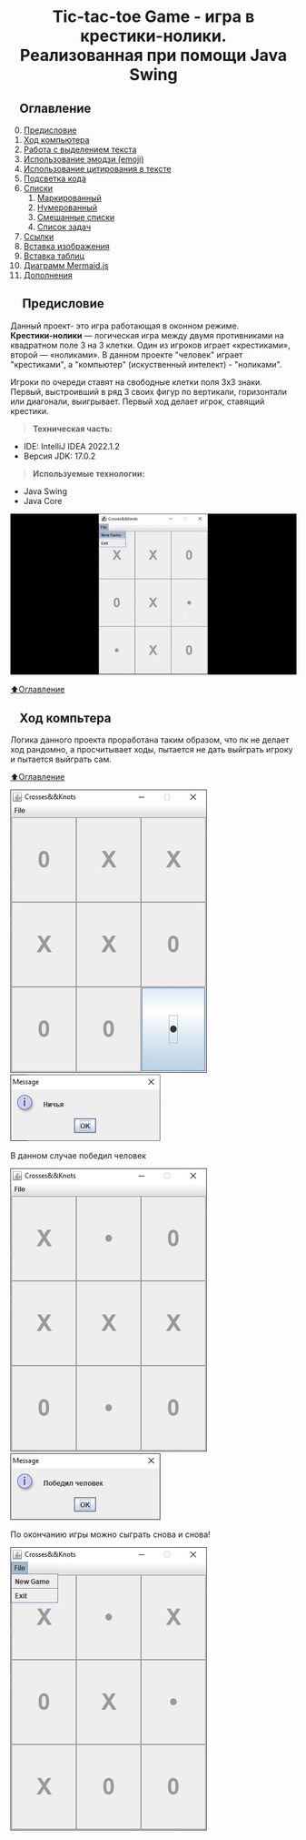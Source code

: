 <h1 align="center">Tic-tac-toe Game - игра в крестики-нолики. <br> Реализованная при помощи Java Swing </h1>
<h2 dir="auto"><a id="user-content-оглавление" class="anchor" aria-hidden="true" href="#оглавление"><svg class="octicon octicon-link" viewBox="0 0 16 16" version="1.1" width="16" height="16" aria-hidden="true"></svg></a>Оглавление</h2>
<ol start="0" dir="auto">
<li><a href="#предисловие">Предисловие</a></li>
<li><a href="ход_компьютера">Ход компьютера</a></li>
<li><a href="#%D0%A0%D0%B0%D0%B1%D0%BE%D1%82%D0%B0-%D1%81-%D0%B2%D1%8B%D0%B4%D0%B5%D0%BB%D0%B5%D0%BD%D0%B8%D0%B5%D0%BC-%D1%82%D0%B5%D0%BA%D1%81%D1%82%D0%B0">Работа с выделением текста</a></li>
<li><a href="#%D0%98%D1%81%D0%BF%D0%BE%D0%BB%D1%8C%D0%B7%D0%BE%D0%B2%D0%B0%D0%BD%D0%B8%D0%B5-%D1%8D%D0%BC%D0%BE%D0%B4%D0%B7%D0%B8-emoji">Использование эмодзи (emoji)</a></li>
<li><a href="#%D0%98%D1%81%D0%BF%D0%BE%D0%BB%D1%8C%D0%B7%D0%BE%D0%B2%D0%B0%D0%BD%D0%B8%D0%B5-%D1%86%D0%B8%D1%82%D0%B8%D1%80%D0%BE%D0%B2%D0%B0%D0%BD%D0%B8%D1%8F-%D0%B2-%D1%82%D0%B5%D0%BA%D1%81%D1%82%D0%B5">Использование цитирования в тексте</a></li>
<li><a href="#%D0%9F%D0%BE%D0%B4%D1%81%D0%B2%D0%B5%D1%82%D0%BA%D0%B0-%D0%BA%D0%BE%D0%B4%D0%B0">Подсветка кода</a></li>
<li><a href="#%D0%A1%D0%BF%D0%B8%D1%81%D0%BA%D0%B8">Списки</a>
<ol dir="auto">
<li><a href="#%D0%9C%D0%B0%D1%80%D0%BA%D0%B8%D1%80%D0%BE%D0%B2%D0%B0%D0%BD%D0%BD%D1%8B%D0%B9">Маркированный</a></li>
<li><a href="#%D0%9D%D1%83%D0%BC%D0%B5%D1%80%D0%BE%D0%B2%D0%B0%D0%BD%D0%BD%D1%8B%D0%B9">Нумерованный</a></li>
<li><a href="#%D0%A1%D0%BC%D0%B5%D1%88%D0%B0%D0%BD%D0%BD%D1%8B%D0%B5-%D1%81%D0%BF%D0%B8%D1%81%D0%BA%D0%B8">Смешанные списки</a></li>
<li><a href="#%D0%A1%D0%BF%D0%B8%D1%81%D0%BE%D0%BA-%D0%B7%D0%B0%D0%B4%D0%B0%D1%87">Список задач</a></li>
</ol>
</li>
<li><a href="#%D0%A1%D1%81%D1%8B%D0%BB%D0%BA%D0%B8">Ссылки</a></li>
<li><a href="#%D0%92%D1%81%D1%82%D0%B0%D0%B2%D0%BA%D0%B0-%D0%B8%D0%B7%D0%BE%D0%B1%D1%80%D0%B0%D0%B6%D0%B5%D0%BD%D0%B8%D1%8F">Вставка изображения</a></li>
<li><a href="#%D0%92%D1%81%D1%82%D0%B0%D0%B2%D0%BA%D0%B0-%D1%82%D0%B0%D0%B1%D0%BB%D0%B8%D1%86">Вставка таблиц</a></li>
<li><a href="#%D0%B4%D0%B8%D0%B0%D0%B3%D1%80%D0%B0%D0%BC%D0%BC-mermaidjs">Диаграмм Mermaid.js</a></li>
<li><a href="https://github.com/GnuriaN/format-README/blob/master/%D0%94%D0%BE%D0%BF%D0%BE%D0%BB%D0%BD%D0%B5%D0%BD%D0%B8%D1%8F.md">Дополнения</a></li>
</ol>

<h2 dir="auto"><a id="предисловие" class="anchor" aria-hidden="true" href="#предисловие"><svg class="octicon octicon-link" viewBox="0 0 16 16" version="1.1" width="16" height="16" aria-hidden="true"></svg></a>
Предисловие</h2>
<p> Данный проект- это игра работающая в оконном режиме. <br> <b>Крестики-нолики</b> — логическая игра между двумя противниками на квадратном поле 3 на 3 клетки.
Один из игроков играет «крестиками», второй — «ноликами». В данном проекте "человек" играет "крестиками", а "компьютер" (искуственный интелект) - "ноликами". <br>

Игроки по очереди ставят на свободные клетки поля 3х3 знаки. Первый, выстроивший в ряд 3 своих фигур по вертикали, горизонтали или диагонали, выигрывает. 
Первый ход делает игрок, ставящий крестики.</p>
<blockquote>
 <p dir="auto"><b>Техническая часть:</b></p>
</blockquote>

<ul>
<li>IDE: IntelliJ IDEA 2022.1.2</li>
<li>Версия JDK: 17.0.2</li>
</ul>

<blockquote>
 <p dir="auto"><b>Используемые технологии:</b></p>
</blockquote>

<ul>
<li>Java Swing</li>
<li>Java Core</li>
</ul>

![Image for project](https://github.com/OlKomar35/tic-tac-toe_game/blob/master/image_for_project/ai_won.gif)

<a href="#оглавление"><g-emoji class="g-emoji" alias="arrow_up" fallback-src="https://github.githubassets.com/images/icons/emoji/unicode/2b06.png">⬆️</g-emoji>Оглавление</a>

<h2 dir="auto"><a id="ход_компьютера" class="anchor" aria-hidden="true" href="#предисловие"><svg class="octicon octicon-link" viewBox="0 0 16 16" version="1.1" width="16" height="16" aria-hidden="true"></svg></a>Ход компьтера</h2>

<p>Логика данного проекта проработана таким образом, что пк не делает ход рандомно, а просчитывает ходы, пытается не дать выйграть игроку и пытается выйграть сам.</p>

<a href="#оглавление"><g-emoji class="g-emoji" alias="arrow_up" fallback-src="https://github.githubassets.com/images/icons/emoji/unicode/2b06.png">⬆️</g-emoji>Оглавление</a>

![Image for project](https://github.com/OlKomar35/tic-tac-toe_game/blob/master/image_for_project/screen4.jpg)
![Image for project](https://github.com/OlKomar35/tic-tac-toe_game/blob/master/image_for_project/screen3.jpg)

В данном случае победил человек

![Image for project](https://github.com/OlKomar35/tic-tac-toe_game/blob/master/image_for_project/screen1.jpg)
![Image for project](https://github.com/OlKomar35/tic-tac-toe_game/blob/master/image_for_project/screen6.jpg)

По окончанию игры можно сыграть снова и снова!

![Image for project](https://github.com/OlKomar35/tic-tac-toe_game/blob/master/image_for_project/screen5.jpg)
